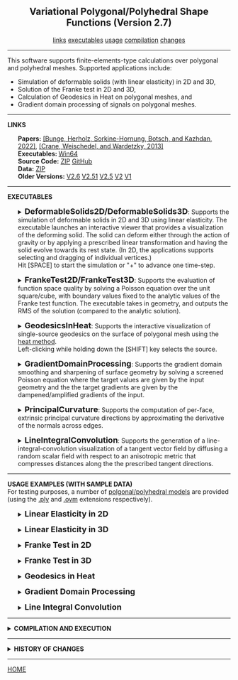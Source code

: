 <center><h2>Variational Polygonal/Polyhedral Shape Functions (Version 2.7)</h2></center>
<center>
<a href="#LINKS">links</a>
<a href="#EXECUTABLES">executables</a>
<a href="#USAGE">usage</a>
<a href="#COMPILATION">compilation</a>
<a href="#CHANGES">changes</a>
<!--
<a href="#SUPPORT">support</a>
-->
</center>
<hr>
This software supports finite-elements-type calculations over polygonal and polyhedral meshes. Supported applications include:
<UL>
<LI>Simulation of deformable solids (with linear elasticity) in 2D and 3D,</LI>
<LI>Solution of the Franke test in 2D and 3D,</LI>
<LI>Calculation of Geodesics in Heat on polygonal meshes, and</LI>
<LI>Gradient domain processing of signals on polygonal meshes.</LI>
</UL>
<hr>
<a name="LINKS"><b>LINKS</b></a><br>
<ul>
<b>Papers:</b>
<a href="http://www.cs.jhu.edu/~misha/MyPapers/SIG22.pdf">[Bunge, Herholz, Sorkine-Hornung, Botsch, and Kazhdan, 2022]</a>,
<a href="https://www.cs.cmu.edu/~kmcrane/Projects/HeatMethod/">[Crane, Weischedel, and Wardetzky, 2013]</a>
<br>
<b>Executables: </b>
<a href="http://www.cs.jhu.edu/~misha/Code/VariationalPolyShapeFunctions/VPSF.x64.zip">Win64</a><br>
<b>Source Code:</b>
<a href="http://www.cs.jhu.edu/~misha/Code/VariationalPolyShapeFunctions/VPSF.Source.zip">ZIP</a> <a href="https://github.com/mkazhdan/VariationalPolyShapeFunctions">GitHub</a><br>
<B>Data:</B>
<A HREF="http://www.cs.jhu.edu/~misha/Code/VariationalPolyShapeFunctions/VPSF.Data.zip">ZIP</A><br>
<b>Older Versions:</b>
<a href="http://www.cs.jhu.edu/~misha/Code/VariationalPolyShapeFunctions/Version2.60/">V2.6</a>
<a href="http://www.cs.jhu.edu/~misha/Code/VariationalPolyShapeFunctions/Version2.51/">V2.51</a>
<a href="http://www.cs.jhu.edu/~misha/Code/VariationalPolyShapeFunctions/Version2.50/">V2.5</a>
<a href="http://www.cs.jhu.edu/~misha/Code/VariationalPolyShapeFunctions/Version2.00/">V2</a>
<a href="http://www.cs.jhu.edu/~misha/Code/VariationalPolyShapeFunctions/Version1.00/">V1</a>
</ul>
<hr>
<a name="EXECUTABLES"><b>EXECUTABLES</b></a><br>

<ul>
<dl>
<details>
<summary>
<font size="+1"><b>DeformableSolids2D/DeformableSolids3D</b></font>:
Supports the simulation of deformable solids in 2D and 3D using linear elasticity. The executable launches an interactive viewer that provides a visualization of the deforming solid. The solid can deform either through the action of gravity or by applying a prescribed linear transformation and having the solid evolve towards its rest state. (In 2D, the applications supports selecting and dragging of individual vertices.)<BR>
Hit [SPACE] to start the simulation or "+" to advance one time-step.
</summary>
<dt><b>--in</b> &lt;<i>input polygonal/polyhedral mesh</i>&gt;</dt>
<dd> This string specifies the the name of the mesh.<br>
For 2D simulations, the input polygonal mesh is assumed to be in <a href="http://www.cc.gatech.edu/projects/large_models/ply.html">PLY</a> format, giving the set of vertices with the x-, y-, and z-coordinates of the positions encoded by the properties <i>x</i>, <i>y</i>, and <i>z</i> and the set of polygons encoded by a list of vertex indices.<br>
For 3D simulations, the input polyhedral mesh is assumed to be in <a HREF="https://www.graphics.rwth-aachen.de/software/openvolumemesh/">OVM</a> format.
</dd>

<dt>[<b>--xForm</b> &lt;<i>linear transform</i>&gt;]</dt>
<dd> This 2x2 (resp. 3x3) set of floating point values describes the entries of the linear transformation initially applied to the solid.<BR>
The default values spcify the identity transformation.
</dd>

</dd><dt>[<b>--lock</B>]</dt>
<dd> If enabled, this flag specifies that the values on the <i>y</i>-axis (resp. <i>yz</i>-plane) should be locked during the course of the animation.
</dd>

<dt>[<b>--gravity</b> &lt;<i>gravitational force</i>&gt;]</dt>
<dd> This floating point value describes the force of gravity acting on the solid. (Note that without the <b>--lock</b> parameter, using a non-zero value for gravity will have the solid fall off the screen.)<BR>
The default value for this parameter is -500,000,000.
</dd>

</dd><dt>[<b>--mg</B>]</dt>
<dd> If enabled, this flag specifies that a multigrid solver should be used (instead of the default sparse Cholesky solver).
</dd>

<dt>[<b>--vCycles</b> &lt;<i>number of v-cycles per animation step</i>&gt;]</dt>
<dd> If a multigrid solver is used, ths integer value specifies the number of v-cycles to be performed at each step of the animation.<BR>
The default value for this parameter is 1.
</dd>

<dt>[<b>--gsIters</b> &lt;<i>number of Gauss-Seidel iterations per level</i>&gt;]</dt>
<dd> If a multigrid solver is used, ths integer value specifies the number of Gauss-Seidel iterations to be done within each level of the v-cycle.<BR>
The default value for this parameter is 5.
</dd>

</details>
</dl>
</ul>



<ul>
<dl>
<details>
<summary>
<font size="+1"><b>FrankeTest2D/FrankeTest3D</b></font>:
Supports the evaluation of function space quality by solving a Poisson equation over the unit square/cube, with boundary values fixed to the analytic values of the Franke test function. The executable takes in geometry, and outputs the RMS of the solution (compared to the analytic solution).
</summary>
<dt><b>--in</b> &lt;<i>input polygonal/polyhedral mesh</i>&gt;</dt>
<dd> This string specifies the the name of the mesh.<br>
For 2D simulations, the input polygonal mesh is assumed to be in <a href="http://www.cc.gatech.edu/projects/large_models/ply.html">PLY</a> format, giving the set of vertices with the x-, y-, and z-coordinates of the positions encoded by the properties <i>x</i>, <i>y</i>, and <i>z</i> and the set of polygons encoded by a list of vertex indices.<br>
For 3D simulations, the input polyhedral mesh is assumed to be in <a HREF="https://www.graphics.rwth-aachen.de/software/openvolumemesh/">OVM</a> format.
</dd>

</dd><dt>[<b>--mg</B>]</dt>
<dd> If enabled, this flag specifies that a multigrid solver should be used (instead of the default sparse Cholesky solver).
</dd>

<dt>[<b>--vCycles</b> &lt;<i>number of v-cycles per animation step</i>&gt;]</dt>
<dd> If a multigrid solver is used, ths integer value specifies the number of v-cycles to be performed at each step of the animation.<BR>
The default value for this parameter is 3.
</dd>

<dt>[<b>--gsIters</b> &lt;<i>number of Gauss-Seidel iterations per level</i>&gt;]</dt>
<dd> If a multigrid solver is used, ths integer value specifies the number of Gauss-Seidel iterations to be done within each level of the v-cycle.<BR>
The default value for this parameter is 5.
</dd>

</details>
</dl>
</ul>



<ul>
<dl>
<details>
<summary>
<font size="+1"><b>GeodesicsInHeat</b></font>:
Supports the interactive visualization of single-source geodesics on the surface of polygonal mesh using the <A HREF="https://www.cs.cmu.edu/~kmcrane/Projects/HeatMethod/">heat method</A>.<BR>
Left-clicking while holding down the [SHIFT] key selects the source.
</summary>
<dt><b>--in</b> &lt;<i>input polygonal mesh</i>&gt;</dt>
<dd> This string specifies the the name of the mesh.<br>
The input polygonal mesh is assumed to be in <a href="http://www.cc.gatech.edu/projects/large_models/ply.html">PLY</a> format, giving the set of vertices with the x-, y-, and z-coordinates of the positions encoded by the properties <i>x</i>, <i>y</i>, and <i>z</i> and the set of polygons encoded by a list of vertex indices.
</dd>

<dt>[<b>--time</b> &lt;<i>diffusion time</i>&gt;]</dt>
<dd> This floating point values specifies the time for diffusing the source delta function .<BR>
The default value for this parameter is 1e-3.
</dd>

</dd><dt>[<b>--mg</B>]</dt>
<dd> If enabled, this flag specifies that a multigrid solver should be used (instead of the default sparse Cholesky solver).
</dd>

<dt>[<b>--vCycles</b> &lt;<i>number of v-cycles per animation step</i>&gt;]</dt>
<dd> If a multigrid solver is used, ths integer value specifies the number of v-cycles to be performed at each step of the animation.<BR>
The default value for this parameter is 1.
</dd>

<dt>[<b>--gsIters</b> &lt;<i>number of Gauss-Seidel iterations per level</i>&gt;]</dt>
<dd> If a multigrid solver is used, ths integer value specifies the number of Gauss-Seidel iterations to be done within each level of the v-cycle.<BR>
The default value for this parameter is 5.
</dd>

</details>
</dl>
</ul>



<ul>
<dl>
<details>
<summary>
<font size="+1"><b>GradientDomainProcessing</b></font>:
Supports the gradient domain smoothing and sharpening of surface geometry by solving a screened Poisson equation where the target values are given by the input geometry and the the target gradients are given by the dampened/amplified gradients of the input.
</summary>

<dt><b>--in</b> &lt;<i>input polygonal mesh</i>&gt;</dt>
<dd> This string specifies the the name of the input polygonal mesh.<br>
The polygonal mesh is assumed to be in <a href="http://www.cc.gatech.edu/projects/large_models/ply.html">PLY</a> format, giving the set of vertices with the x-, y-, and z-coordinates of the positions encoded by the properties <i>x</i>, <i>y</i>, and <i>z</i> and the set of polygons encoded by a list of vertex indices.
</dd>

<dt>[<b>--out</b> &lt;<i>output polygonal mesh</i>&gt;]</dt>
<dd> This string specifies the the name of the output (processed) polygonal mesh.<br>
The polygonal mesh is assumed to be in <a href="http://www.cc.gatech.edu/projects/large_models/ply.html">PLY</a> format, giving the set of vertices with the x-, y-, and z-coordinates of the positions encoded by the properties <i>x</i>, <i>y</i>, and <i>z</i> and the set of polygons encoded by a list of vertex indices.
</dd>

</dd><dt>[<b>--gWeight</B> &lt;<i>gradient interpolation weight</i>&gt;]</dt>
<dd> This floating point value specifies the weight that should be given to gradient interpolation.<BR>
The default value for this parameter is 1e-5.
</dd>

</dd><dt>[<b>--gScale</B> &lt;<i>gradient dampening/amplification factor</i>&gt;]</dt>
<dd> This floating point value specifies the scale that is to be appled to the gradients.<BR>
The default value for this parameter is 1, specifying unmodified output.
</dd>

</dd><dt>[<b>--mg</B>]</dt>
<dd> If enabled, this flag specifies that a multigrid solver should be used (instead of the default sparse Cholesky solver).
</dd>

<dt>[<b>--vCycles</b> &lt;<i>number of v-cycles per animation step</i>&gt;]</dt>
<dd> If a multigrid solver is used, ths integer value specifies the number of v-cycles to be performed at each step of the animation.<BR>
The default value for this parameter is 3.
</dd>

<dt>[<b>--gsIters</b> &lt;<i>number of Gauss-Seidel iterations per level</i>&gt;]</dt>
<dd> If a multigrid solver is used, this integer value specifies the number of Gauss-Seidel iterations to be done within each level of the v-cycle.<BR>
The default value for this parameter is 5.
</dd>

</dd><dt>[<b>--value</b> &lt;<i>data type</i>&gt;]</dt>
<dd> This integer value specifies which type of per-vertex-data is to be processed. If the value is <B>0</B>, the vertices' positions will be processed. If the value is <B>1</B>, the vertices' normals will be processed. If the value is <B>2</B>, the vertices' colors will be processed. (Note that if the value is <B>1</B> and the vertices do not have normals, the code will synthesize them by averaging from the indicent faces.)<BR>
The default value for this parameter is 0.
</dd>

</details>
</dl>
</ul>




<ul>
<dl>
<details>
<summary>
<font size="+1"><b>PrincipalCurvature</b></font>:
Supports the computation of per-face, extrinsic principal curvature directions by approximating the derivative of the normals across edges.
</summary>

<dt><b>--in</b> &lt;<i>input polygonal mesh</i>&gt;</dt>
<dd> This string specifies the the name of the input polygonal mesh.<br>
The polygonal mesh is assumed to be in <a href="http://www.cc.gatech.edu/projects/large_models/ply.html">PLY</a> format, giving the set of vertices with the x-, y-, and z-coordinates of the positions encoded by the properties <i>x</i>, <i>y</i>, and <i>z</i>, the x-, y-, and z-coordinates of the normals encoded by the properties <i>nx</i>, <i>ny</i>, and <i>nz</i>, and the set of polygons encoded by a list of vertex indices.
</dd>

<dt>[<b>--out</b> &lt;<i>output principal curvature directions</i>&gt;]</dt>
<dd> This string specifies the the name of the file to which the (extrinsic) principal curvature directions will be written, scaled by the associated curvature values.
</dd>

<dt>[<b>--kMin</b>]</dt>
<dd> If enabled, this flag specifies that the output tangent vectors will correspond to the directions of minimal curvature. Otherwise they will correspond to the directions of maximal curvature.
</dd>

</details>
</dl>
</ul>




<ul>
<dl>
<details>
<summary>
<font size="+1"><b>LineIntegralConvolution</b></font>:
Supports the generation of a line-integral-convolution visualization of a tangent vector field by diffusing a random scalar field with respect to an anisotropic metric that compresses distances along the the prescribed tangent directions.
</summary>

<dt><b>--in</b> &lt;<i>input polygonal mesh</i>&gt;</dt>
<dd> This string specifies the the name of the input polygonal mesh.<br>
The polygonal mesh is assumed to be in <a href="http://www.cc.gatech.edu/projects/large_models/ply.html">PLY</a> format, giving the set of vertices with the x-, y-, and z-coordinates of the positions encoded by the properties <i>x</i>, <i>y</i> and the set of polygons encoded by a list of vertex indices.
</dd>

<dt><b>--inVF</b> &lt;<i>input tangent vector field</i>&gt;</dt>
<dd> This string specifies the the name of the file prescribing the per-face tangent vectors.
</dd>

<dt>[<b>--out</b> &lt;<i>output polygonal mesh</i>&gt;]</dt>
<dd> This string specifies the the name of the output polygonal mesh.<br>
The polygonal mesh is assumed to be in <a href="http://www.cc.gatech.edu/projects/large_models/ply.html">PLY</a> format, giving the set of vertices with the x-, y-, and z-coordinates of the positions encoded by the properties <i>x</i>, <i>y</i>, and <i>z</i>, the colors encoded by the properties <i>red</i>, <i>green</i>, and <i>blue</i>, and the set of polygons encoded by a list of vertex indices.
</dd>

</dd><dt>[<b>--mg</B>]</dt>
<dd> If enabled, this flag specifies that a multigrid solver should be used (instead of the default sparse Cholesky solver).
</dd>

<dt>[<b>--vCycles</b> &lt;<i>number of v-cycles per animation step</i>&gt;]</dt>
<dd> If a multigrid solver is used, ths integer value specifies the number of v-cycles to be performed at each step of the animation.<BR>
The default value for this parameter is 20.
</dd>

<dt>[<b>--gsIters</b> &lt;<i>number of Gauss-Seidel iterations per level</i>&gt;]</dt>
<dd> If a multigrid solver is used, ths integer value specifies the number of Gauss-Seidel iterations to be done within each level of the v-cycle.<BR>
The default value for this parameter is 5.
</dd>

</details>
</dl>
</ul>




<hr>
<a name="USAGE"><b>USAGE EXAMPLES (WITH SAMPLE DATA)</b></a><br>
For testing purposes, a number of <A HREF="http://www.cs.jhu.edu/~misha/Code/VariationalPolyShapeFunctions/VPSF.Data.zip">polgonal/polyhedral models</A> are provided (using the <U>.ply</U> and <U>.ovm</U> extensions respectively).

<ul>

<dl>
<details>
<summary>
<font size="+1"><b>Linear Elasticity in 2D</b></font>
</summary>
To run this executable you must specify the input polygonal mesh. For example, to see the deformation of the unit square, tessellated by a Voronoi diagram, deforming under the action of gravity, with the vertices on the left side locked, and using a direct solver to advance time-steps, execute:
<blockquote><code>% Bin/*/DeformableSolids2D --in ../VPSF.Data/square.voronoi.3.ply --lock</code></blockquote>
To see the deformation of the unit square, tessellated using concave polygons, evolving to its rest state after an initial anisotropic scaling is applied, using a hierarchical solver to advance time-steps, execute:
<blockquote><code>% Bin/*/DeformableSolids2D --in ../VPSF.Data/square.concave.3.ply --gravity 0 --xForm 2 0  0 0.5 --mg</code></blockquote>
You can toggle the animtation by hitting [SPACE] and you can step through the animation by hitting "+".<BR>
You can also interact with the animation by left-clicking to drag a vertex.
</details>
</dl>

<dl>
<details>
<summary>
<font size="+1"><b>Linear Elasticity in 3D</b></font>
</summary>
To run this executable you must specify the input polyhedral mesh. For example, to see the deformation of a unit cube, tessellated by a Voronoi diagram, deforming under the action of gravity, with the vertices on the left side locked, and using a direct solver to advance time-steps, execute:
<blockquote><code>% Bin/*/DeformableSolids3D --in ../VPSF.Data/cube.voronoi.3.ovm --lock</code></blockquote>
To see the deformation of the unit cube, tessellated using truncated cells, evolving to its rest state after an initial anisotropic scaling is applied, using a hierarchical solver to advance time-steps, execute:
<blockquote><code>% Bin/*/DeformableSolids3D --in ../VPSF.Data/cube.truncated.3.ovm --gravity 0 --xForm 2 0 0  0 1 0  0 0 0.5 --mg</code></blockquote>
You can toggle the animtation by hitting [SPACE] and you can step through the animation by hitting "+".<BR>
You can pan by by dragging with the left mouse button while holding down the [CTRL] key.<BR>
You can rotate by dragging with the left mouse button.<BR>
You can also rotate by using the "q", "w" , "a", "z", "s", and "x" keys.
</details>
</dl>

<dl>
<details>
<summary>
<font size="+1"><b>Franke Test in 2D</b></font>
</summary>
To run this executable you must specify the input polygonal mesh. For example, to run  the test on the unit square tessellated by a Voronoi diagram and using a direct solver, execute:
<blockquote><code>% Bin/*/FrankeTest2D --in ../VPSF.Data/square.voronoi.3.ply </code></blockquote>
To run the test on the unit square tessellated using concave polygons and using a hierarchical solver, execute:
<blockquote><code>% Bin/*/FrankeTest2D --in ../VPSF.Data/square.concave.3.ply --mg</code></blockquote>
</details>
</dl>

<dl>
<details>
<summary>
<font size="+1"><b>Franke Test in 3D</b></font>
</summary>
To run this executable you must specify the input polyhedral mesh. For example, to run  the test on the unit cube, tessellated by a Voronoi diagram, and using a direct solver, execute:
<blockquote><code>% Bin/*/FrankeTest3D --in ../VPSF.Data/cube.voronoi.3.ovm </code></blockquote>
To run the test on the unit cube, tessellated using truncated cells, and using a hierarchical solver, execute:
<blockquote><code>% Bin/*/FrankeTest3D --in ../VPSF.Data/cube.truncated.3.ovm --mg</code></blockquote>
</details>
</dl>


<dl>
<details>
<summary>
<font size="+1"><b>Geodesics in Heat</b></font>
</summary>
To run this executable you must specify the input polygonal mesh. For example, to visualize single-source geodesics on the model of the Armadillo Man, using a direct solver, execute:
<blockquote><code>% Bin/*/GeodesicsInHeat --in ../VPSF.Data/armadillo.ply</code></blockquote>
To visualize single-source geodesics on the model of the Fanblade, using a hierarchical solver, execute:
<blockquote><code>% Bin/*/GeodesicsInHeat --in ../VPSF.Data/fanblade.ply --mg</code></blockquote>
You can specify the geodesic source by left-clicking while holding down the [SHIFT] key.<BR>
You can pan by by dragging with the left mouse button while holding down the [CTRL] key.<BR>
You can rotate by dragging with the left mouse button.<BR>
You can also rotate by using the "q", "w" , "a", "z", "s", and "x" keys.
</details>
</dl>

<dl>
<details>
<summary>
<font size="+1"><b>Gradient Domain Processing</b></font>
</summary>
To run this executable you must specify the input and output polygonal meshes as well as the gradient interpolation weight and the gradient dampening/amplification scale. For example, to smooth the Bunny model using a direct solver, execute:
<blockquote><code>% Bin/*/GradientDomainProcessing --in ../VPSF.Data/bunny.ply --gScale 0 --out bunny.smooth.ply</code></blockquote>
For more aggressive smoothing, you can increase the gradient interpolation weight:
<blockquote><code>% Bin/*/GradientDomainProcessing --in ../VPSF.Data/bunny.ply --gScale 0 --out bunny.smooth.ply --gWeight 1e-3</code></blockquote>
To sharpen the Armadillo Man model using a hierarchical solver, execute:
<blockquote><code>% Bin/*/GradientDomainProcessing --in ../VPSF.Data/armadillo.ply --gScale 2 --out armadillo.sharp.ply --mg</code></blockquote>
</details>
</dl>


<dl>
<details>
<summary>
<font size="+1"><b>Line Integral Convolution</b></font>
</summary>
Generating a line-integral-convolution visualizing the maximal curvature directions requires three steps -- defining a smooth normal field, computing the maximal curvature direction, and diffusing a random noise signal using a metric defined by the maximal curvature directions. We provide the steps for synthesizing a visualization of the maximal curvature directions on the Fertility model, using a multigrid solver.
<OL>
<LI> To compute a smoothed normal field, execute:
<blockquote><code>% Bin/*/GradientDomainProcessing --in ../VPSF.Data/fertility.ply --gScale 0 --gWeight 1e-3 --out fertility.normal.ply --value 1 --mg</code></blockquote>
(For this example we smooth more aggressively, setting <i>--gWeight=1e-3</i>.)
<LI> To compute the maximal curvature directions, execute:
<blockquote><code>% Bin/*/PrincipalCurvature --in fertility.normal.ply --out fertility.kmax</code></blockquote>
<LI> To generate the line-integral-convolution visualization, execute:
<blockquote><code>% Bin/*/LineIntegralConvolution --in fertility.normal.ply --inVF fertility.kmax --out fertility.lic.ply --mg</code></blockquote>
</OL>
We make two observations about this executable. First, to compute the smooth normal field we diffuse more aggressively, using a gradient weight of <i>--gWeight=1e-3</i>, ten times larger than the default value. (This is neccessary for capturing a more global notion of curvature.) Second, the default number of v-cycles for the multigrid solver is 20. (This is necessary because the severe anisotropy makes the multigrid solver converge less efficiently.)

</details>
</dl>


</ul>

<hr>
<details>
<summary>
<a name="COMPILATION"><b>COMPILATION AND EXECUTION</b></a><br>
</summary>
<UL>
<LI>The Windows executables require both the <B>glew</B> and <B>glut</B> dynamically linked libraries to run. These can be found <A HREF="http://www.cs.jhu.edu/~misha/Code/VariationalPolyShapeFunctions/VPSF.DLLs.zip">here</A> and should be included either in the directory with the executables, or in the directory from which the executables are run.</LI>
<LI>Compiling under Windows requires both the <B>glew</B> and <B>glut</B> libraries. These can be found <A HREF="http://www.cs.jhu.edu/~misha/Code/VariationalPolyShapeFunctions/VPSF.LIBs.zip">here</A> and should be placed in the output directory for linkage.</LI></LI>
<LI> The implementation uses the standard <A HREF="https://eigen.tuxfamily.org/">Eigen</A> source code. If your system supports MKL it may be possible to develop faster executables by <CODE>#define</CODE>'ing the <B>EIGEN_USE_MKL_ALL</B> flag in <I>Misha/PreProcess.h</I> and ensuring that the associated include/library directories are set correctly.
</UL>
</details>

<hr>
<details>
<summary>
<a name="CHANGES"><b>HISTORY OF CHANGES</b></a><br>
</summary>
<a href="http://www.cs.jhu.edu/~misha/Code/VariationalPolyShapeFunctions/Version2.00/">Version 2</a>:
<ul><li> Added support for regularizing within the kernel.</li></ul>
<a href="http://www.cs.jhu.edu/~misha/Code/VariationalPolyShapeFunctions/Version2.50/">Version 2.5</a>:
<ul><li> Added line-integral-convolution code.</li></ul>
<a href="http://www.cs.jhu.edu/~misha/Code/VariationalPolyShapeFunctions/Version2.51/">Version 2.51</a>:
<ul><li> Added more linear-algebraic functionality to <I>AutoDiff</I>.</li></ul>
<a href="http://www.cs.jhu.edu/~misha/Code/VariationalPolyShapeFunctions/Version2.60/">Version 2.6</a>:
<ul><li> Bug fixes in <I>AutoDiff</I>.</li></ul>
<a href="http://www.cs.jhu.edu/~misha/Code/VariationalPolyShapeFunctions/Version2.70/">Version 2.7</a>:
<ul><li> Cleaned up <I>AutoDiff</I>:
	<UL>
	<LI> Changed <I>Tensor</I> to use <I>UIntPack</I>.
	<LI> Replaced <I>Window</I> with <I>MultiDimensionalArray</I>.
	<LI> Removed dependence of <I>MultiDimensionalArray</I> on <I>UIntPack</I>.
	</LI>
</li></ul>
</details>


<!--
<hr>
<a name="SUPPORT"><b>SUPPORT</b></a><br>
-->

<hr>
<a href="http://www.cs.jhu.edu/~misha">HOME</a>
